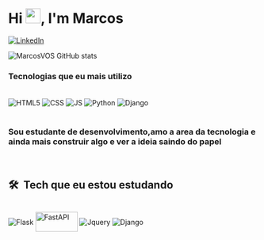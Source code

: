 <h1 align="left">Hi <img src="https://raw.githubusercontent.com/kaueMarques/kaueMarques/master/hi.gif" width="30px">, I'm Marcos</h1>

[![LinkedIn](https://img.shields.io/badge/LinkedIn-0077B5?style=for-the-badge&logo=linkedin&logoColor=white)](https://www.linkedin.com/in/marcosoliveiradeveloper/)

![MarcosVOS GitHub stats](https://github-readme-stats.vercel.app/api?username=MarcosVOS&show_icons=true&theme=highcontrast)
### Tecnologias que eu mais utilizo

<div style="display: inline_block"><br>
  <img align="center" alt="HTML5" src="https://img.shields.io/badge/HTML5-E34F26?style=for-the-badge&logo=html5&logoColor=white" >
  <img align="center" alt="CSS" src="https://img.shields.io/badge/CSS3-1572B6?style=for-the-badge&logo=css3&logoColor=white" >
  <img align="center" alt="JS" src="https://img.shields.io/badge/JavaScript-F7DF1E?style=for-the-badge&logo=javascript&logoColor=black" >
  <img align="center" alt="Python" src="https://img.shields.io/badge/Python-3776AB?style=for-the-badge&logo=python&logoColor=white" >
  <img align="center" alt="Django" src="https://img.shields.io/badge/Django-092E20?style=for-the-badge&logo=django&logoColor=white" >
</div>
<br>

### Sou estudante de desenvolvimento,amo a area da tecnologia e ainda mais construir algo e ver a ideia saindo do papel  

<br>

## 🛠 &nbsp;Tech que eu estou estudando
<div style="display: inline_block"><br>
  <img align="center" alt="Flask" src="https://img.shields.io/badge/Flask-000000?style=for-the-badge&logo=flask&logoColor=white" >
  <img align="center" alt="FastAPI" src="https://i.imgur.com/p0Nufjn.jpg" width="85" height="40">
  <img align="center" alt="Jquery" src="https://img.shields.io/badge/jQuery-0769AD?style=for-the-badge&logo=jquery&logoColor=white" >
  <img align="center" alt="Django" src="https://img.shields.io/badge/Node.js-43853D?style=for-the-badge&logo=node.js&logoColor=white" >
</div>
